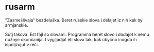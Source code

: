 # rusarm
"Zasmešlivaja" bezdeluška. Beret russkie slova i delajet iz nih kak by armjanskie.

Sutj takova: Est fajl so slovami. Programma beret slovo i dodajot k nemu nužnye okončanija. I vygljadjat eti slova tak, kak obyčno inogda ih ispoljzujut v reči.
